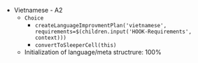 - Vietnamese - A2
  - `Choice`
    - `createLanguageImprovmentPlan('vietnamese', requirements=$(children.input('HOOK-Requirements', context)))`
    - `convertToSleeperCell(this)`
  - Initialization of language/meta structrure: 100%